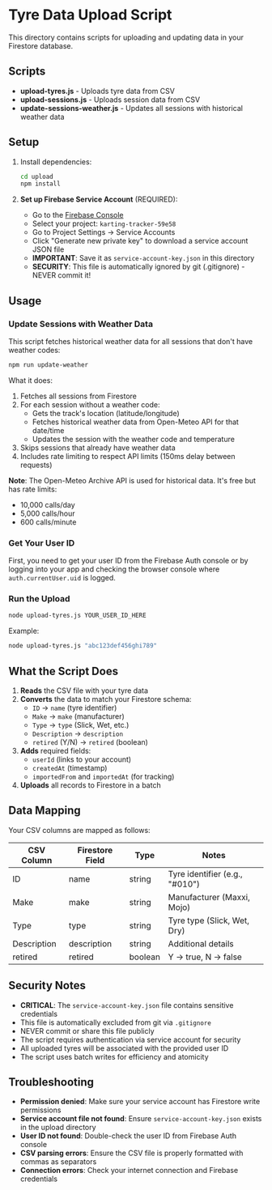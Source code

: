 # Tyre Data Upload Script

This directory contains scripts for uploading and updating data in your Firestore database.

## Scripts

- **upload-tyres.js** - Uploads tyre data from CSV
- **upload-sessions.js** - Uploads session data from CSV
- **update-sessions-weather.js** - Updates all sessions with historical weather data

## Setup

1. Install dependencies:
   ```bash
   cd upload
   npm install
   ```

2. **Set up Firebase Service Account** (REQUIRED):
   - Go to the [Firebase Console](https://console.firebase.google.com/)
   - Select your project: `karting-tracker-59e58`
   - Go to Project Settings → Service Accounts
   - Click "Generate new private key" to download a service account JSON file
   - **IMPORTANT**: Save it as `service-account-key.json` in this directory
   - **SECURITY**: This file is automatically ignored by git (.gitignore) - NEVER commit it!

## Usage

### Update Sessions with Weather Data

This script fetches historical weather data for all sessions that don't have weather codes:

```bash
npm run update-weather
```

What it does:
1. Fetches all sessions from Firestore
2. For each session without a weather code:
   - Gets the track's location (latitude/longitude)
   - Fetches historical weather data from Open-Meteo API for that date/time
   - Updates the session with the weather code and temperature
3. Skips sessions that already have weather data
4. Includes rate limiting to respect API limits (150ms delay between requests)

**Note**: The Open-Meteo Archive API is used for historical data. It's free but has rate limits:
- 10,000 calls/day
- 5,000 calls/hour  
- 600 calls/minute

### Get Your User ID

First, you need to get your user ID from the Firebase Auth console or by logging into your app and checking the browser console where `auth.currentUser.uid` is logged.

### Run the Upload

```bash
node upload-tyres.js YOUR_USER_ID_HERE
```

Example:
```bash
node upload-tyres.js "abc123def456ghi789"
```

## What the Script Does

1. **Reads** the CSV file with your tyre data
2. **Converts** the data to match your Firestore schema:
   - `ID` → `name` (tyre identifier)
   - `Make` → `make` (manufacturer)
   - `Type` → `type` (Slick, Wet, etc.)
   - `Description` → `description`
   - `retired` (Y/N) → `retired` (boolean)
3. **Adds** required fields:
   - `userId` (links to your account)
   - `createdAt` (timestamp)
   - `importedFrom` and `importedAt` (for tracking)
4. **Uploads** all records to Firestore in a batch

## Data Mapping

Your CSV columns are mapped as follows:

| CSV Column | Firestore Field | Type | Notes |
|------------|----------------|------|-------|
| ID | name | string | Tyre identifier (e.g., "#010") |
| Make | make | string | Manufacturer (Maxxi, Mojo) |
| Type | type | string | Tyre type (Slick, Wet, Dry) |
| Description | description | string | Additional details |
| retired | retired | boolean | Y → true, N → false |

## Security Notes

- **CRITICAL**: The `service-account-key.json` file contains sensitive credentials
- This file is automatically excluded from git via `.gitignore`
- NEVER commit or share this file publicly
- The script requires authentication via service account for security
- All uploaded tyres will be associated with the provided user ID
- The script uses batch writes for efficiency and atomicity

## Troubleshooting

- **Permission denied**: Make sure your service account has Firestore write permissions
- **Service account file not found**: Ensure `service-account-key.json` exists in the upload directory
- **User ID not found**: Double-check the user ID from Firebase Auth console
- **CSV parsing errors**: Ensure the CSV file is properly formatted with commas as separators
- **Connection errors**: Check your internet connection and Firebase credentials